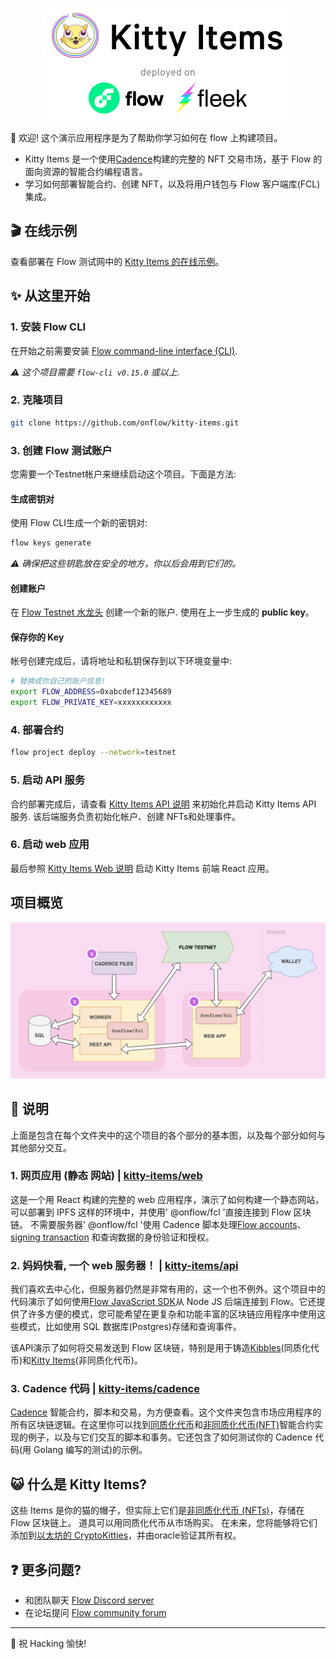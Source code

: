 <p align="center">
    <a href="http://kitty-items-flow-testnet.herokuapp.com/">
        <img width="400" src="kitty-items-banner.png" />
    </a>
</p>

👋 欢迎! 这个演示应用程序是为了帮助你学习如何在 flow 上构建项目。

- Kitty Items 是一个使用[Cadence](https://docs.onflow.org/cadence)构建的完整的 NFT 交易市场，基于 Flow 的面向资源的智能合约编程语言。
- 学习如何部署智能合约、创建 NFT，以及将用户钱包与 Flow 客户端库(FCL)集成。

## 🎬 在线示例


查看部署在 Flow 测试网中的 [Kitty Items 的在线示例](http://kitty-items-flow-testnet.herokuapp.com/)。

## ✨ 从这里开始

### 1. 安装 Flow CLI

在开始之前需要安装 [Flow command-line interface (CLI)](https://docs.onflow.org/flow-cli).

_⚠️ 这个项目需要 `flow-cli v0.15.0` 或以上._

### 2. 克隆项目

```sh
git clone https://github.com/onflow/kitty-items.git
```

### 3. 创建 Flow 测试账户

您需要一个Testnet帐户来继续启动这个项目。下面是方法:

#### 生成密钥对


使用 Flow CLI生成一个新的密钥对:

```sh
flow keys generate
```

_⚠️ 确保把这些钥匙放在安全的地方，你以后会用到它们的。_

#### 创建账户

在 [Flow Testnet 水龙头](https://testnet-faucet-v2.onflow.org/) 创建一个新的账户. 使用在上一步生成的 **public key**。

#### 保存你的 Key

帐号创建完成后，请将地址和私钥保存到以下环境变量中:

```sh
# 替换成你自己的账户信息!
export FLOW_ADDRESS=0xabcdef12345689
export FLOW_PRIVATE_KEY=xxxxxxxxxxxx
```

### 4. 部署合约

```sh
flow project deploy --network=testnet
```

### 5. 启动 API 服务

合约部署完成后，请查看 [Kitty Items API 说明](https://github.com/onflow/kitty-items/tree/master/api#readme)
来初始化并启动 Kitty Items API 服务. 该后端服务负责初始化帐户、创建 NFTs和处理事件。

### 6. 启动 web 应用

最后参照 [Kitty Items Web 说明](https://github.com/onflow/kitty-items/tree/master/web#readme) 启动 Kitty Items 前端 React 应用。

## 项目概览

![Project Overview](kitty-items-diagram.png)

## 🔎 说明

上面是包含在每个文件夹中的这个项目的各个部分的基本图，以及每个部分如何与其他部分交互。

### 1. 网页应用 (静态 网站) | [kitty-items/web](https://github.com/onflow/kitty-items/tree/master/web)

这是一个用 React 构建的完整的 web 应用程序，演示了如何构建一个静态网站，可以部署到 IPFS 这样的环境中，并使用' @onflow/fcl '直接连接到 Flow 区块链。
不需要服务器' @onflow/fcl '使用 Cadence 脚本处理[Flow accounts](https://docs.onflow.org/concepts/accounts-and-keys/)、[signing transaction](https://docs.onflow.org/concepts/transaction-signing/) 和查询数据的身份验证和授权。
### 2. 妈妈快看, 一个 web 服务器！ | [kitty-items/api](https://github.com/onflow/kitty-items/tree/master/api)


我们喜欢去中心化，但服务器仍然是非常有用的，这一个也不例外。这个项目中的代码演示了如何使用[Flow JavaScript SDK](https://github.com/onflow/flow-js-sdk)从 Node JS 后端连接到 Flow。它还提供了许多方便的模式，您可能希望在更复杂和功能丰富的区块链应用程序中使用这些模式，比如使用 SQL 数据库(Postgres)存储和查询事件。


该API演示了如何将交易发送到 Flow 区块链，特别是用于铸造[Kibbles](https://github.com/onflow/kitty-items/blob/master/cadence/contracts/Kibble.cdc)(同质化代币)和[Kitty Items](https://github.com/onflow/kitty-items/blob/master/cadence/contracts/KittyItems.cdc)(非同质化代币)。

### 3. Cadence 代码 | [kitty-items/cadence](https://github.com/onflow/kitty-items/tree/master/cadence)

[Cadence](https://docs.onflow.org/cadence) 智能合约，脚本和交易，为方便查看。这个文件夹包含市场应用程序的所有区块链逻辑。在这里你可以找到[同质化代币](https://github.com/onflow/flow-ft)和[非同质化代币(NFT)](https://github.com/onflow/flow-nft)智能合约实现的例子，以及与它们交互的脚本和事务。它还包含了如何测试你的 Cadence 代码(用 Golang 编写的测试)的示例。

## 😺 什么是 Kitty Items?

这些 Items 是你的猫的帽子，但实际上它们是[非同质化代币 (NFTs)](https://github.com/onflow/flow-nft)，存储在 Flow 区块链上。
道具可以用同质化代币从市场购买。
在未来，您将能够将它们添加到[以太坊的 CryptoKitties](https://www.cryptokitties.co/)，并由oracle验证其所有权。

## ❓ 更多问题?

- 和团队聊天 [Flow Discord server](https://discord.gg/xUdZxs82Rz)
- 在论坛提问 [Flow community forum](https://forum.onflow.org/t/kitty-items-marketplace-demo-dapp/759/5)

---

🚀  祝 Hacking 愉快!
